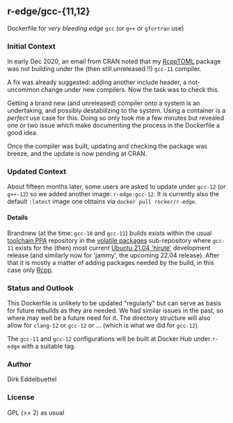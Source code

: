 
## r-edge/gcc-{11,12}

Dockerfile for _very bleeding edge_ `gcc` (or `g++` or `gfortran` use)

### Initial Context

In early Dec 2020, an email from CRAN noted that my
[RcppTOML](https://github.com/eddelbuettel/rcpptoml) package was not building
under the (then still unreleased !!)  `gcc-11` compiler.

A fix was already suggested: adding another include header, a not-uncommon change under new
compilers.  Now the task was to check this.

Getting a brand new (and unreleased) compiler onto a system is an undertaking, and possibly
destabilizing to the system. Using a container is a _perfect_ use case for this.  Doing so only took
me a few minutes but revealed one or two issue which make documenting the process in the Dockerfile
a good idea. 

Once the compiler was built, updating and checking the package was breeze, and the update is now
pending at CRAN.

### Updated Context

About fifteen months later, some users are asked to update under `gcc-12` (or
`g++-12`) so we added another image: `r-edge:gcc-12`. It is currently also
the default `:latest` image one obtains via `docker pull rocker/r-edge`.

#### Details

Brandnew (at the time: `gcc-10` and `gcc-11`) builds exists within the usual
[toolchain PPA](https://launchpad.net/~ubuntu-toolchain-r) repository in the
[volatile
packages](https://launchpad.net/~ubuntu-toolchain-r/+archive/ubuntu/volatile)
sub-repository where `gcc-11` exists for the (then) most current [Ubuntu
21.04
'hirute'](https://launchpad.net/~ubuntu-toolchain-r/+archive/ubuntu/volatile?field.series_filter=hirsute)
development release (and similarly now for 'jammy', the upcoming 22.04
release).  After that it is mostly a matter of adding packages needed by the
build, in this case only [Rcpp](https://www.rcpp.org).

### Status and Outlook

This Dockerfile is unlikely to be updated "regularly" but can serve as basis for future rebuilds as
they are needed.  We had similar issues in the past, so where may well be a future need for it. The
directory structure will also allow for `clang-12` or `gcc-12` or ... (which
is what we did for `gcc-12`).

The `gcc-11` and `gcc-12` configurations will be built at Docker Hub under
`r-edge` with a suitable tag.

### Author

Dirk Eddelbuettel

### License

GPL (>= 2) as usual
